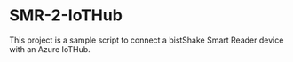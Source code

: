 # SMR-2-IoTHub
This project is a sample script to connect a bistShake Smart Reader device with an Azure IoTHub.
